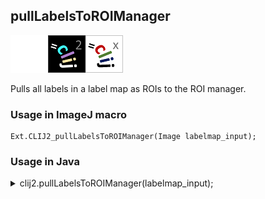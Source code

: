 ## pullLabelsToROIManager
<img src="images/mini_empty_logo.png"/><img src="images/mini_clij2_logo.png"/><img src="images/mini_clijx_logo.png"/>

Pulls all labels in a label map as ROIs to the ROI manager.

### Usage in ImageJ macro
```
Ext.CLIJ2_pullLabelsToROIManager(Image labelmap_input);
```


### Usage in Java


<details>

<summary>
clij2.pullLabelsToROIManager(labelmap_input);
</summary>
```
// init CLIJ and GPU
import net.haesleinhuepf.clij2.CLIJ2;
import net.haesleinhuepf.clij.clearcl.ClearCLBuffer;
CLIJ2 clij2 = CLIJ2.getInstance();

// get input parameters
ClearCLBuffer labelmap_input = clij2.push(labelmap_inputImagePlus);
```

```
// Execute operation on GPU
clij2.pullLabelsToROIManager(labelmap_input);
```

```
//show result

// cleanup memory on GPU
clij2.release(labelmap_input);
```


</details>



### Usage in Matlab


<details>

<summary>
clij2.pullLabelsToROIManager(labelmap_input);
</summary>
```
% init CLIJ and GPU
clij2 = init_clatlab();

% get input parameters
labelmap_input = clij2.pushMat(labelmap_input_matrix);
```

```
% Execute operation on GPU
clij2.pullLabelsToROIManager(labelmap_input);
```

```
% show result

% cleanup memory on GPU
clij2.release(labelmap_input);
```


</details>



### Usage in Icy


details>

<summary>
clij2.pullLabelsToROIManager(labelmap_input);
</summary>
```
// init CLIJ and GPU
importClass(net.haesleinhuepf.clicy.CLICY);
importClass(Packages.icy.main.Icy);

clij2 = CLICY.getInstance();

// get input parameters
labelmap_input_sequence = getSequence();labelmap_input = clij2.pushSequence(labelmap_input_sequence);
```

```
// Execute operation on GPU
clij2.pullLabelsToROIManager(labelmap_input);
```

```
// show result

// cleanup memory on GPU
clij2.release(labelmap_input);
```


</details>





### Example notebooks
<a href="https://clij.github.io/clij2-docs/md/working_with_rois"><img src="images/language_macro.png" height="20"/></a> [working_with_rois](https://clij.github.io/clij2-docs/md/working_with_rois)  




### Example scripts
<a href="https://github.com/clij/clij2-docs/blob/master/src/main/macro/working_with_rois.ijm"><img src="images/language_macro.png" height="20"/></a> [working_with_rois.ijm](https://github.com/clij/clij2-docs/blob/master/src/main/macro/working_with_rois.ijm)  


[Back to CLIJ2 reference](https://clij.github.io/clij2-docs/reference)
[Back to CLIJ2 documentation](https://clij.github.io/clij2-docs)

[Imprint](https://clij.github.io/imprint)
